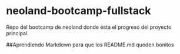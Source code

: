 # neoland-bootcamp-fullstack
Repo del bootcamp de neoland donde esta el progreso del proyecto principal.

##Aprendiendo Markdown para que los README.md queden bonitos
